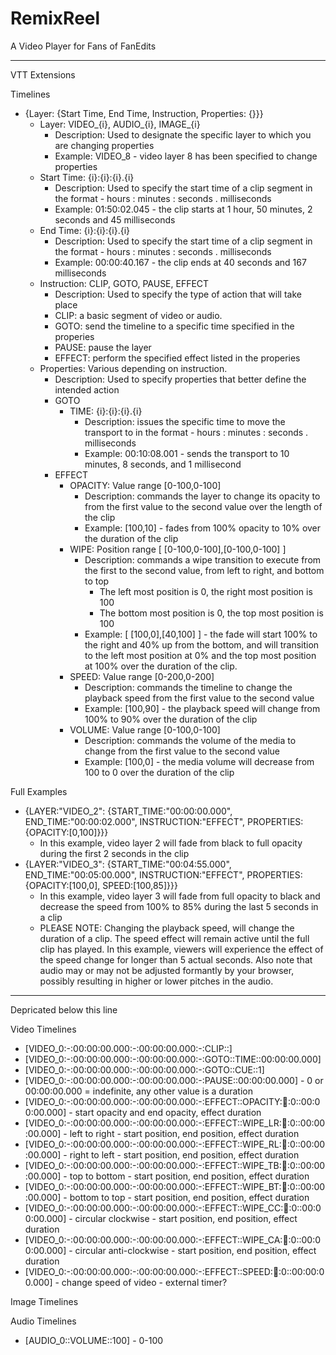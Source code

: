 # RemixReel
A Video Player for Fans of FanEdits

--------------------

VTT Extensions

Timelines

* {Layer: {Start Time, End Time, Instruction, Properties: {}}}
    * Layer: VIDEO_{i}, AUDIO_{i}, IMAGE_{i}
        * Description: Used to designate the specific layer to which you are changing properties
        * Example: VIDEO_8 - video layer 8 has been specified to change properties
    * Start Time: {i}:{i}:{i}.{i}
        * Description: Used to specify the start time of a clip segment in the format - hours : minutes : seconds . milliseconds
        * Example: 01:50:02.045 - the clip starts at 1 hour, 50 minutes, 2 seconds and 45 milliseconds
    * End Time: {i}:{i}:{i}.{i}
        * Description: Used to specify the start time of a clip segment in the format - hours : minutes : seconds . milliseconds
        * Example: 00:00:40.167 - the clip ends at 40 seconds and 167 milliseconds
    * Instruction: CLIP, GOTO, PAUSE, EFFECT
        * Description: Used to specify the type of action that will take place
        * CLIP: a basic segment of video or audio.
        * GOTO: send the timeline to a specific time specified in the properies
        * PAUSE: pause the layer
        * EFFECT: perform the specified effect listed in the properies
    * Properties: Various depending on instruction.
        * Description: Used to specify properties that better define the intended action
        * GOTO
            * TIME: {i}:{i}:{i}.{i}
                * Description: issues the specific time to move the transport to in the format - hours : minutes : seconds . milliseconds
                * Example: 00:10:08.001 - sends the transport to 10 minutes, 8 seconds, and 1 millisecond
        * EFFECT
            * OPACITY: Value range [0-100,0-100]
                * Description: commands the layer to change its opacity to from the first value to the second value over the length of the clip
                * Example: [100,10] - fades from 100% opacity to 10% over the duration of the clip
            * WIPE: Position range [ [0-100,0-100],[0-100,0-100] ]
                * Description: commands a wipe transition to execute from the first to the second value, from left to right, and bottom to top
                    * The left most position is 0, the right most position is 100
                    * The bottom most position is 0, the top most position is 100
                * Example: [ [100,0],[40,100] ] - the fade will start 100% to the right and 40% up from the bottom, and will transition to the left most position at 0% and the top most position at 100% over the duration of the clip.
            * SPEED: Value range [0-200,0-200]
                * Description: commands the timeline to change the playback speed from the first value to the second value
                * Example: [100,90] - the playback speed will change from 100% to 90% over the duration of the clip
            * VOLUME: Value range [0-100,0-100]
                * Description: commands the volume of the media to change from the first value to the second value
                * Example: [100,0] - the media volume will decrease from 100 to 0 over the duration of the clip

Full Examples
* {LAYER:"VIDEO_2": {START_TIME:"00:00:00.000", END_TIME:"00:00:02.000", INSTRUCTION:"EFFECT", PROPERTIES: {OPACITY:[0,100]}}}
    * In this example, video layer 2 will fade from black to full opacity during the first 2 seconds in the clip
* {LAYER:"VIDEO_3": {START_TIME:"00:04:55.000", END_TIME:"00:05:00.000", INSTRUCTION:"EFFECT", PROPERTIES: {OPACITY:[100,0], SPEED:[100,85]}}}
    * In this example, video layer 3 will fade from full opacity to black and decrease the speed from 100% to 85% during the last 5 seconds in a clip
    * PLEASE NOTE: Changing the playback speed, will change the duration of a clip. The speed effect will remain active until the full clip has played. In this example, viewers will experience the effect of the speed change for longer than 5 actual seconds. Also note that audio may or may not be adjusted formantly by your browser, possibly resulting in higher or lower pitches in the audio.


--------------------------------------
Depricated below this line

Video Timelines
* [VIDEO_0:-:00:00:00.000:-:00:00:00.000:-:CLIP::]
* [VIDEO_0:-:00:00:00.000:-:00:00:00.000:-:GOTO::TIME::00:00:00.000]
* [VIDEO_0:-:00:00:00.000:-:00:00:00.000:-:GOTO::CUE::1]
* [VIDEO_0:-:00:00:00.000:-:00:00:00.000:-:PAUSE::00:00:00.000] - 0 or 00:00:00.000 = indefinite, any other value is a duration
* [VIDEO_0:-:00:00:00.000:-:00:00:00.000:-:EFFECT::OPACITY::100::0::00:00:00.000] - start opacity and end opacity, effect duration
* [VIDEO_0:-:00:00:00.000:-:00:00:00.000:-:EFFECT::WIPE_LR::100::0::00:00:00.000] - left to right - start position, end position, effect duration
* [VIDEO_0:-:00:00:00.000:-:00:00:00.000:-:EFFECT::WIPE_RL::100::0::00:00:00.000] - right to left - start position, end position, effect duration
* [VIDEO_0:-:00:00:00.000:-:00:00:00.000:-:EFFECT::WIPE_TB::100::0::00:00:00.000] - top to bottom - start position, end position, effect duration
* [VIDEO_0:-:00:00:00.000:-:00:00:00.000:-:EFFECT::WIPE_BT::100::0::00:00:00.000] - bottom to top - start position, end position, effect duration
* [VIDEO_0:-:00:00:00.000:-:00:00:00.000:-:EFFECT::WIPE_CC::100::0::00:00:00.000] - circular clockwise - start position, end position, effect duration
* [VIDEO_0:-:00:00:00.000:-:00:00:00.000:-:EFFECT::WIPE_CA::100::0::00:00:00.000] - circular anti-clockwise - start position, end position, effect duration
* [VIDEO_0:-:00:00:00.000:-:00:00:00.000:-:EFFECT::SPEED::100::0::00:00:00.000] - change speed of video - external timer?

Image Timelines


Audio Timelines

* [AUDIO_0::VOLUME::100] - 0-100
